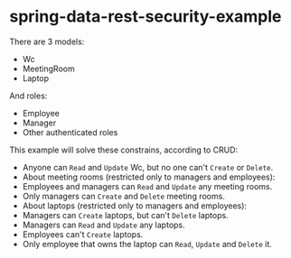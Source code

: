 # spring-data-rest-security-example

There are 3 models:
- Wc
- MeetingRoom
- Laptop

And roles:
- Employee
- Manager
- Other authenticated roles

This example will solve these constrains, according to CRUD:
- Anyone can `Read` and `Update` Wc, but no one can't `Create` or `Delete`.
- About meeting rooms (restricted only to managers and employees):
 - Employees and managers can `Read` and `Update` any meeting rooms.
 - Only managers can `Create` and `Delete` meeting rooms.
- About laptops (restricted only to managers and employees):
 - Managers can `Create` laptops, but can't `Delete` laptops.
 - Managers can `Read` and `Update` any laptops.
 - Employees can't `Create` laptops.
 - Only employee that owns the laptop can `Read`, `Update` and `Delete` it.
